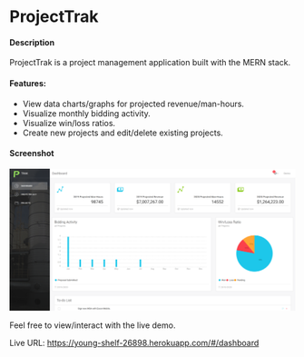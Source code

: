 # ProjectTrak

#### Description

ProjectTrak is a project management application built with the MERN stack.

#### Features:

- View data charts/graphs for projected revenue/man-hours.
- Visualize monthly bidding activity.
- Visualize win/loss ratios.
- Create new projects and edit/delete existing projects.

#### Screenshot

![](./screenshot.png)


Feel free to view/interact with the live demo.

Live URL: https://young-shelf-26898.herokuapp.com/#/dashboard
